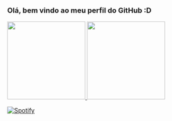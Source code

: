 ### Olá, bem vindo ao meu perfil do GitHub :D

<div>
<a href="https://github.com/MarcosMaga">
<img height="180em" src="https://github-readme-stats-eight-lac.vercel.app/api/top-langs/?username=MarcosMaga&layout=compact&langs_count=7&theme=dracula"/>
<img height="180em" src="https://github-readme-stats-eight-lac.vercel.app/api?username=MarcosMaga&show_icons=true&theme=dracula&include_all_commits=true&count_private=true"/>
</div>

[![Spotify](https://novatorem-teal-two.vercel.app/api/spotify)](https://open.spotify.com/user/22lgtynmtphzxbooilctdqxdi?si=4d968bcf7282462f&nd)
